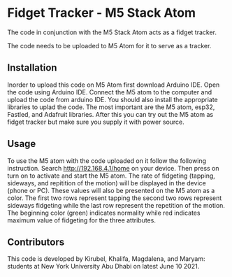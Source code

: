 # Fidget Tracker - M5 Stack Atom

The code in conjunction with the M5 Stack Atom acts as a fidget tracker.  

The code needs to be uploaded to M5 Atom for it to serve as a tracker.


## Installation  

Inorder to upload this code on M5 Atom first download Arduino IDE. Open the code using Arduino IDE. Connect the M5 atom to the computer and upload the code 
from arduino IDE.   You should also install the appropriate libraries to uplad  the code. The most important are the M5 atom, esp32, Fastled, and Adafruit libraries. After this you can try out the M5 atom as fidget tracker but make sure you supply it with power source. 

## Usage 
To use the M5 atom with the code uploaded on it follow the following instruction. 
Search http://192.168.4.1/home on your device. Then press on turn on to activate and start the M5 atom. 
The rate of fidgeting (tapping, sideways, and repitition of the motion) will be displayed in the device (phone or PC).
These values will also be presented on the M5 atom as a color. The first two rows represent tapping the second two rows represent sideways
fidgeting while the last row represent the repetition of the motion.
The beginning color (green) indicates normality while red indicates maximum value of fidgeting for the three attributes. 

## Contributors
This code is developed by Kirubel, Khalifa, Magdalena, and Maryam: students at New York University Abu Dhabi on latest June 10 2021. 
